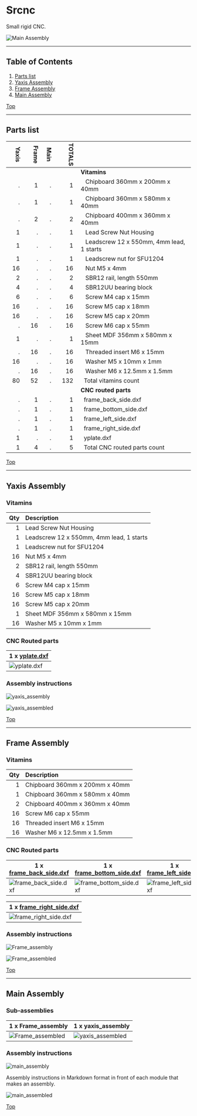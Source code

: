 <a name="TOP"></a>
# Srcnc
Small rigid CNC.

![Main Assembly](assemblies/main_assembled.png)

<span></span>

---
## Table of Contents
1. [Parts list](#Parts_list)
1. [Yaxis Assembly](#yaxis_assembly)
1. [Frame Assembly](#Frame_assembly)
1. [Main Assembly](#main_assembly)

<span></span>
[Top](#TOP)

---
<a name="Parts_list"></a>
## Parts list
| <span style="writing-mode: vertical-rl; text-orientation: mixed;">Yaxis</span> | <span style="writing-mode: vertical-rl; text-orientation: mixed;">Frame</span> | <span style="writing-mode: vertical-rl; text-orientation: mixed;">Main</span> | <span style="writing-mode: vertical-rl; text-orientation: mixed;">TOTALS</span> |  |
|---:|---:|---:|---:|:---|
|  |  |  | | **Vitamins** |
| &nbsp;&nbsp;.&nbsp; | &nbsp;&nbsp;1&nbsp; | &nbsp;&nbsp;.&nbsp; |  &nbsp;&nbsp;1&nbsp; | &nbsp;&nbsp; Chipboard 360mm x 200mm x 40mm |
| &nbsp;&nbsp;.&nbsp; | &nbsp;&nbsp;1&nbsp; | &nbsp;&nbsp;.&nbsp; |  &nbsp;&nbsp;1&nbsp; | &nbsp;&nbsp; Chipboard 360mm x 580mm x 40mm |
| &nbsp;&nbsp;.&nbsp; | &nbsp;&nbsp;2&nbsp; | &nbsp;&nbsp;.&nbsp; |  &nbsp;&nbsp;2&nbsp; | &nbsp;&nbsp; Chipboard 400mm x 360mm x 40mm |
| &nbsp;&nbsp;1&nbsp; | &nbsp;&nbsp;.&nbsp; | &nbsp;&nbsp;.&nbsp; |  &nbsp;&nbsp;1&nbsp; | &nbsp;&nbsp; Lead Screw Nut Housing |
| &nbsp;&nbsp;1&nbsp; | &nbsp;&nbsp;.&nbsp; | &nbsp;&nbsp;.&nbsp; |  &nbsp;&nbsp;1&nbsp; | &nbsp;&nbsp; Leadscrew 12 x 550mm, 4mm lead, 1 starts |
| &nbsp;&nbsp;1&nbsp; | &nbsp;&nbsp;.&nbsp; | &nbsp;&nbsp;.&nbsp; |  &nbsp;&nbsp;1&nbsp; | &nbsp;&nbsp; Leadscrew nut for SFU1204 |
| &nbsp;&nbsp;16&nbsp; | &nbsp;&nbsp;.&nbsp; | &nbsp;&nbsp;.&nbsp; |  &nbsp;&nbsp;16&nbsp; | &nbsp;&nbsp; Nut M5 x 4mm  |
| &nbsp;&nbsp;2&nbsp; | &nbsp;&nbsp;.&nbsp; | &nbsp;&nbsp;.&nbsp; |  &nbsp;&nbsp;2&nbsp; | &nbsp;&nbsp; SBR12 rail, length 550mm |
| &nbsp;&nbsp;4&nbsp; | &nbsp;&nbsp;.&nbsp; | &nbsp;&nbsp;.&nbsp; |  &nbsp;&nbsp;4&nbsp; | &nbsp;&nbsp; SBR12UU bearing block |
| &nbsp;&nbsp;6&nbsp; | &nbsp;&nbsp;.&nbsp; | &nbsp;&nbsp;.&nbsp; |  &nbsp;&nbsp;6&nbsp; | &nbsp;&nbsp; Screw M4 cap x 15mm |
| &nbsp;&nbsp;16&nbsp; | &nbsp;&nbsp;.&nbsp; | &nbsp;&nbsp;.&nbsp; |  &nbsp;&nbsp;16&nbsp; | &nbsp;&nbsp; Screw M5 cap x 18mm |
| &nbsp;&nbsp;16&nbsp; | &nbsp;&nbsp;.&nbsp; | &nbsp;&nbsp;.&nbsp; |  &nbsp;&nbsp;16&nbsp; | &nbsp;&nbsp; Screw M5 cap x 20mm |
| &nbsp;&nbsp;.&nbsp; | &nbsp;&nbsp;16&nbsp; | &nbsp;&nbsp;.&nbsp; |  &nbsp;&nbsp;16&nbsp; | &nbsp;&nbsp; Screw M6 cap x 55mm |
| &nbsp;&nbsp;1&nbsp; | &nbsp;&nbsp;.&nbsp; | &nbsp;&nbsp;.&nbsp; |  &nbsp;&nbsp;1&nbsp; | &nbsp;&nbsp; Sheet MDF 356mm x 580mm x 15mm |
| &nbsp;&nbsp;.&nbsp; | &nbsp;&nbsp;16&nbsp; | &nbsp;&nbsp;.&nbsp; |  &nbsp;&nbsp;16&nbsp; | &nbsp;&nbsp; Threaded insert M6 x 15mm |
| &nbsp;&nbsp;16&nbsp; | &nbsp;&nbsp;.&nbsp; | &nbsp;&nbsp;.&nbsp; |  &nbsp;&nbsp;16&nbsp; | &nbsp;&nbsp; Washer  M5 x 10mm x 1mm |
| &nbsp;&nbsp;.&nbsp; | &nbsp;&nbsp;16&nbsp; | &nbsp;&nbsp;.&nbsp; |  &nbsp;&nbsp;16&nbsp; | &nbsp;&nbsp; Washer  M6 x 12.5mm x 1.5mm |
| &nbsp;&nbsp;80&nbsp; | &nbsp;&nbsp;52&nbsp; | &nbsp;&nbsp;.&nbsp; | &nbsp;&nbsp;132&nbsp; | &nbsp;&nbsp;Total vitamins count |
|  |  |  | | **CNC routed parts** |
| &nbsp;&nbsp;.&nbsp; | &nbsp;&nbsp;1&nbsp; | &nbsp;&nbsp;.&nbsp; |  &nbsp;&nbsp;1&nbsp; | &nbsp;&nbsp;frame_back_side.dxf |
| &nbsp;&nbsp;.&nbsp; | &nbsp;&nbsp;1&nbsp; | &nbsp;&nbsp;.&nbsp; |  &nbsp;&nbsp;1&nbsp; | &nbsp;&nbsp;frame_bottom_side.dxf |
| &nbsp;&nbsp;.&nbsp; | &nbsp;&nbsp;1&nbsp; | &nbsp;&nbsp;.&nbsp; |  &nbsp;&nbsp;1&nbsp; | &nbsp;&nbsp;frame_left_side.dxf |
| &nbsp;&nbsp;.&nbsp; | &nbsp;&nbsp;1&nbsp; | &nbsp;&nbsp;.&nbsp; |  &nbsp;&nbsp;1&nbsp; | &nbsp;&nbsp;frame_right_side.dxf |
| &nbsp;&nbsp;1&nbsp; | &nbsp;&nbsp;.&nbsp; | &nbsp;&nbsp;.&nbsp; |  &nbsp;&nbsp;1&nbsp; | &nbsp;&nbsp;yplate.dxf |
| &nbsp;&nbsp;1&nbsp; | &nbsp;&nbsp;4&nbsp; | &nbsp;&nbsp;.&nbsp; | &nbsp;&nbsp;5&nbsp; | &nbsp;&nbsp;Total CNC routed parts count |

<span></span>
[Top](#TOP)

---
<a name="yaxis_assembly"></a>
## Yaxis Assembly
### Vitamins
|Qty|Description|
|---:|:----------|
|1| Lead Screw Nut Housing|
|1| Leadscrew 12 x 550mm, 4mm lead, 1 starts|
|1| Leadscrew nut for SFU1204|
|16| Nut M5 x 4mm |
|2| SBR12 rail, length 550mm|
|4| SBR12UU bearing block|
|6| Screw M4 cap x 15mm|
|16| Screw M5 cap x 18mm|
|16| Screw M5 cap x 20mm|
|1| Sheet MDF 356mm x 580mm x 15mm|
|16| Washer  M5 x 10mm x 1mm|


### CNC Routed parts

| 1 x [yplate.dxf](dxfs/yplate.dxf) |
|---|
| ![yplate.dxf](dxfs/yplate.png) 



### Assembly instructions
![yaxis_assembly](assemblies/yaxis_assembly.png)

![yaxis_assembled](assemblies/yaxis_assembled.png)

<span></span>
[Top](#TOP)

---
<a name="Frame_assembly"></a>
## Frame Assembly
### Vitamins
|Qty|Description|
|---:|:----------|
|1| Chipboard 360mm x 200mm x 40mm|
|1| Chipboard 360mm x 580mm x 40mm|
|2| Chipboard 400mm x 360mm x 40mm|
|16| Screw M6 cap x 55mm|
|16| Threaded insert M6 x 15mm|
|16| Washer  M6 x 12.5mm x 1.5mm|


### CNC Routed parts

| 1 x [frame_back_side.dxf](dxfs/frame_back_side.dxf) | 1 x [frame_bottom_side.dxf](dxfs/frame_bottom_side.dxf) | 1 x [frame_left_side.dxf](dxfs/frame_left_side.dxf) |
|---|---|---|
| ![frame_back_side.dxf](dxfs/frame_back_side.png) | ![frame_bottom_side.dxf](dxfs/frame_bottom_side.png) | ![frame_left_side.dxf](dxfs/frame_left_side.png) 


| 1 x [frame_right_side.dxf](dxfs/frame_right_side.dxf) |
|---|
| ![frame_right_side.dxf](dxfs/frame_right_side.png) 



### Assembly instructions
![Frame_assembly](assemblies/Frame_assembly.png)

![Frame_assembled](assemblies/Frame_assembled.png)

<span></span>
[Top](#TOP)

---
<a name="main_assembly"></a>
## Main Assembly
### Sub-assemblies

| 1 x Frame_assembly | 1 x yaxis_assembly |
|---|---|
| ![Frame_assembled](assemblies/Frame_assembled_tn.png) | ![yaxis_assembled](assemblies/yaxis_assembled_tn.png) 



### Assembly instructions
![main_assembly](assemblies/main_assembly.png)

Assembly instructions in Markdown format in front of each module that makes an assembly.

![main_assembled](assemblies/main_assembled.png)

<span></span>
[Top](#TOP)
